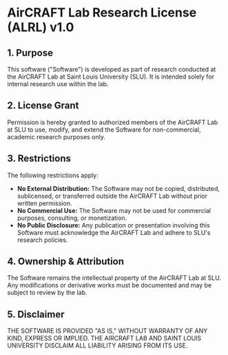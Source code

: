# AirCRAFT Lab Research License (ALRL) v1.0

## 1. Purpose  
This software ("Software") is developed as part of research conducted at the AirCRAFT Lab at Saint Louis University (SLU). It is intended solely for internal research use within the lab.

## 2. License Grant  
Permission is hereby granted to authorized members of the AirCRAFT Lab at SLU to use, modify, and extend the Software for non-commercial, academic research purposes only.

## 3. Restrictions  
The following restrictions apply:  
- **No External Distribution:** The Software may not be copied, distributed, sublicensed, or transferred outside the AirCRAFT Lab without prior written permission.  
- **No Commercial Use:** The Software may not be used for commercial purposes, consulting, or monetization.  
- **No Public Disclosure:** Any publication or presentation involving this Software must acknowledge the AirCRAFT Lab and adhere to SLU's research policies.

## 4. Ownership & Attribution  
The Software remains the intellectual property of the AirCRAFT Lab at SLU. Any modifications or derivative works must be documented and may be subject to review by the lab.

## 5. Disclaimer  
THE SOFTWARE IS PROVIDED "AS IS," WITHOUT WARRANTY OF ANY KIND, EXPRESS OR IMPLIED. THE AIRCRAFT LAB AND SAINT LOUIS UNIVERSITY DISCLAIM ALL LIABILITY ARISING FROM ITS USE.
